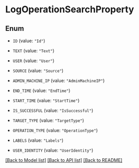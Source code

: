 # LogOperationSearchProperty

## Enum


* `ID` (value: `"Id"`)

* `TEXT` (value: `"Text"`)

* `USER` (value: `"User"`)

* `SOURCE` (value: `"Source"`)

* `ADMIN_MACHINE_IP` (value: `"AdminMachineIP"`)

* `END_TIME` (value: `"EndTime"`)

* `START_TIME` (value: `"StartTime"`)

* `IS_SUCCESSFUL` (value: `"IsSuccessful"`)

* `TARGET_TYPE` (value: `"TargetType"`)

* `OPERATION_TYPE` (value: `"OperationType"`)

* `LABELS` (value: `"Labels"`)

* `USER_IDENTITY` (value: `"UserIdentity"`)


[[Back to Model list]](../README.md#documentation-for-models) [[Back to API list]](../README.md#documentation-for-api-endpoints) [[Back to README]](../README.md)


